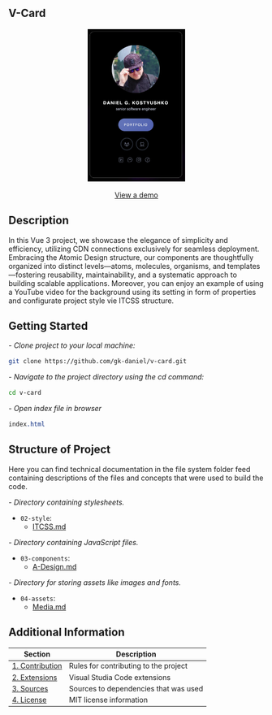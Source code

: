 ## V-Card

<p align="center">
  <img src="./01-docs/screenshot.png" alt="V-Card Demo" height="300" style="border: 1px solid white; display: block; margin: 0 auto;">
  <br>
  <a href="https://dn.gooko.org/vue/card/" target="_blank">View a demo</a>
</p>

## Description

In this Vue 3 project, we showcase the elegance of simplicity and efficiency, utilizing CDN connections exclusively for seamless deployment. Embracing the Atomic Design structure, our components are thoughtfully organized into distinct levels—atoms, molecules, organisms, and templates—fostering reusability, maintainability, and a systematic approach to building scalable applications. Moreover, you can enjoy an example of using a YouTube video for the background using its setting in form of properties and configurate project style vie ITCSS structure.

## Getting Started

*<em> - Clone project to your local machine: </em>*

```bash
git clone https://github.com/gk-daniel/v-card.git
```  

*<em> - Navigate to the project directory using the cd command: </em>*

```bash
cd v-card
```  

*<em> - Open index file in browser  </em>*

```css
index.html
```  

## Structure of Project

Here you can find technical documentation in the file system folder feed containing descriptions of the files and concepts that were used to build the code.

*<em> - Directory containing stylesheets. </em>*

- `02-style`: 
  - [ITCSS.md](./02-style/ITCSS.md)

*<em> - Directory containing JavaScript files. </em>*

- `03-components`: 
     - [A-Design.md](./01-docs/01-Installation.md)

*<em> - Directory for storing assets like images and fonts. </em>*

- `04-assets`: 
     - [Media.md](./01-docs/01-Installation.md)

## Additional Information

| Section              | Description                                |
|----------------------|--------------------------------------------|
[1. Contribution](./01-docs/01-Contribution.md) | Rules for contributing to the project              |
[2. Extensions](./01-docs/02-Extensions.md)      | Visual Studia Code extensions     |
[3. Sources](./01-docs/03-Sources.md)      | Sources to dependencies that was used |
[4. License](./01-docs/04-License.md)  | MIT license information      |